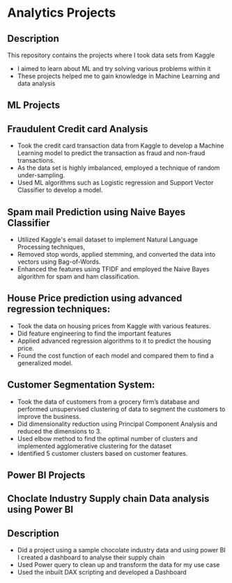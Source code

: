 # Analytics Projects

## Description

This repository contains the  projects where I took data sets from Kaggle 

- I aimed to learn about ML and try solving various problems within it
- These projects helped me to gain knowledge in Machine Learning and data analysis

## ML Projects


## Fraudulent Credit card Analysis
  - Took the credit card transaction data from Kaggle to develop a Machine Learning model to predict the transaction as fraud and non-fraud transactions. 
  - As the data set is highly imbalanced, employed a technique of random under-sampling.
  - Used ML algorithms such as Logistic regression and Support Vector Classifier to develop a model.

## Spam mail Prediction using Naive Bayes Classifier
  - Utilized Kaggle's email dataset to implement Natural Language Processing techniques, 
  - Removed stop words, applied stemming, and converted the data into vectors using Bag-of-Words.
  - Enhanced the features using TFIDF and employed the Naive Bayes algorithm for spam and ham classification.

## House Price prediction using advanced regression techniques:
  - Took the data on housing prices from Kaggle with various features.
  - Did feature engineering to find the important features
  - Applied advanced regression algorithms to it to predict the housing price.
  - Found the cost function of each model and compared them to find a generalized model.

## Customer Segmentation System:

  - Took the data of customers from a grocery firm’s database and performed unsupervised clustering of data to segment the customers to improve the business.
  - Did dimensionality reduction using Principal Component Analysis and reduced the dimensions to 3.
  - Used elbow method to find the optimal number of clusters and implemented agglomerative clustering for the dataset
  - Identified 5 customer clusters based on customer features.

## Power BI Projects


## Choclate Industry Supply chain Data analysis using Power BI

## Description

- Did a project using a sample chocolate industry data and using power BI I created a dashboard to analyse their supply chain
- Used Power query to clean up and transform the data for my use case
- Used the inbuilt DAX scripting and developed a Dashboard 


